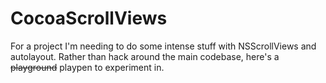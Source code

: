 # CocoaScrollViews

For a project I'm needing to do some intense stuff with NSScrollViews and autolayout.
Rather than hack around the main codebase, here's a ~~playground~~ playpen to experiment
in.
